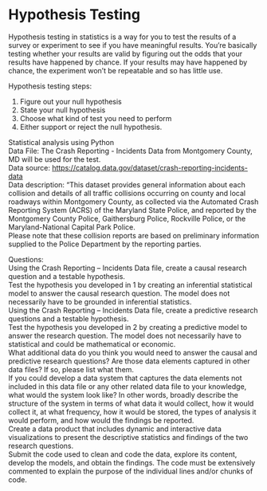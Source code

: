 # Hypothesis Testing
Hypothesis testing in statistics is a way for you to test the results of a survey or experiment to see if you have meaningful results. You’re basically testing whether your results are valid by figuring out the odds that your results have happened by chance. If your results may have happened by chance, the experiment won’t be repeatable and so has little use.<br>

Hypothesis testing steps:<br>

1. Figure out your null hypothesis<br>
2. State your null hypothesis<br>
3. Choose what kind of test you need to perform<br>
4. Either support or reject the null hypothesis.<br>

Statistical analysis using Python<br> 
Data File: The Crash Reporting - Incidents Data from Montgomery County, MD will be used for the test.<br>
Data source: https://catalog.data.gov/dataset/crash-reporting-incidents-data <br>
Data description: “This dataset provides general information about each collision and details of all traffic collisions occurring on county and local roadways within Montgomery County, as collected via the Automated Crash Reporting System (ACRS) of the Maryland State Police, and reported by the Montgomery County Police, Gaithersburg Police, Rockville Police, or the Maryland-National Capital Park Police.<br>
Please note that these collision reports are based on preliminary information supplied to the Police Department by the reporting parties.<br>

Questions:<br>
Using the Crash Reporting – Incidents Data file, create a causal research question and a testable hypothesis. <br>
Test the hypothesis you developed in 1 by creating an inferential statistical model to answer the causal research question. The model does not necessarily have to be grounded in inferential statistics. <br>
Using the Crash Reporting – Incidents Data file, create a predictive research questions and a testable hypothesis. <br>
Test the hypothesis you developed in 2 by creating a predictive model to answer the research question. The model does not necessarily have to statistical and could be mathematical or economic. <br>
What additional data do you think you would need to answer the causal and predictive research questions? Are those data elements captured in other data files? If so, please list what them. <br>
If you could develop a data system that captures the data elements not included in this data file or any other related data file to your knowledge, what would the system look like? In other words, broadly describe the structure of the system in terms of what data it would collect, how it would collect it, at what frequency, how it would be stored, the types of analysis it would perform, and how would the findings be reported. <br>
Create a data product that includes dynamic and interactive data visualizations to present the descriptive statistics and findings of the two research questions.  <br>
Submit the code used to clean and code the data, explore its content, develop the models, and obtain the findings. The code must be extensively commented to explain the purpose of the individual lines and/or chunks of code. <br>
